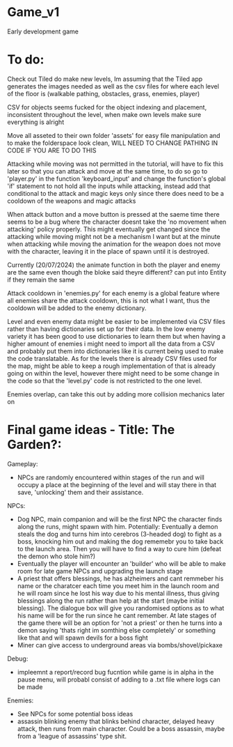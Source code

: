 # Game_v1
Early development game

# To do:
Check out Tiled do make new levels, Im assuming that the Tiled app generates the images needed as well as the csv files for where each level of the floor is (walkable pathing, obstacles, grass, enemies, player)

CSV for objects seems fucked for the object indexing and placement, inconsistent throughout the level, when make own levels make sure everything is alright

Move all asseted to their own folder 'assets' for easy file manipulation and to make the folderspace look clean, WILL NEED TO CHANGE PATHING IN CODE IF YOU ARE TO DO THIS

Attacking while moving was not permitted in the tutorial, will have to fix this later so that you can attack and move at the same time, to do so go to 'player.py' in the function 'keyboard_input' and change the function's global 'if' statement to not hold all the inputs while attacking, instead add that conditional to the attack and magic keys only since there does need to be a cooldown of the weapons and magic attacks

When attack button and a move button is pressed at the saeme time there seems to be a bug where the character doesnt take the 'no movement when attacking' policy properly. This might eventually get changed since the attacking while moving might not be a mechanism I want but at the minute when attacking while moving the animation for the weapon does not move with the character, leaving it in the place of spawn until it is destroyed.

Currently (20/07/2024) the animate function in both the player and enemy are the same even though the bloke said theyre different? can put into Entity if they remain the same 

Attack cooldown in 'enemies.py' for each enemy is a global feature where all enemies share the attack cooldown, this is not what I want, thus the cooldown will be added to the enemy dictionary.

Level and even enemy data might be easier to be implemented via CSV files rather than having dictionaries set up for their data. In the low enemy variety it has been good to use dictionaries to learn them but when having a higher amount of enemies i might need to import all the data from a CSV and probably put them into dictionaries like it is current being used to make the code translatable. As for the levels there is already CSV files used for the map, might be able to keep a rough implementation of that is already going on within the level, however there might need to be some change in the code so that the 'level.py' code is not restricted to the one level.

Enemies overlap, can take this out by adding more collision mechanics later on

# Final game ideas - Title: The Garden?:
Gameplay:
- NPCs are randomly encountered within stages  of the run and will occupy a place at the beginning of the level and will stay there in that save, 'unlocking' them and their assistance. 

NPCs:
- Dog NPC, main companion and will be the first NPC the character finds along the runs, might spawn with him. Potentially: Eventually a demon steals the dog and turns him into cerebros (3-headed dog) to fight as a boss, knocking him out and making the dog rememebr you to take back to the launch area. Then you will have to find a way to cure him (defeat the demon who stole him?)
- Eventually the player will encounter an 'builder' who will be able to make room for late game NPCs and upgrading the launch stage
- A priest that offers blessings, he has alzheimers and cant remmeber his name or the charatcer each time you meet him in the launch room and he will roam since he lost his way due to his mental illness, thus giving blessings along the run rather than help at the start (maybe initial blessing). The dialogue box will give you randomised options as to what his name will be for the run since he cant remember. At late stages of the game there will be an option for 'not a priest' or then he turns into a demon saying 'thats right im somthing else completely' or something like that and will spawn devils for a boss fight
- Miner can give access to underground areas via bombs/shovel/pickaxe

Debug:
- impleemnt a report/record bug fucntion while game is in alpha in the pause menu, will probabl consist of adding to a .txt file where logs can be made

Enemies:
- See NPCs for some potential boss ideas
- assassin blinking enemy that blinks behind character, delayed heavy attack, then runs from main character. Could be a boss assassin, maybe from a 'league of assassins' type shit.